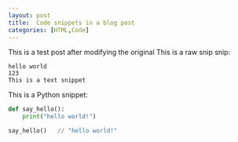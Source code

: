 ```yaml
---
layout: post
title:  Code snippets in a blog post
categories: [HTML,Code]
---
```


This is a test post after modifying the original
This is a raw snip snip:

```
hello world
123
This is a text snippet
```



This is a Python snippet:

```python
def say_hello():
    print("hello world!")

say_hello()   // "hello world!"
```
